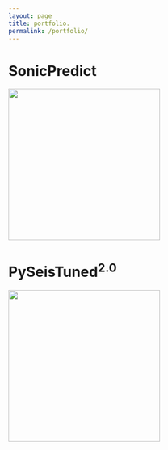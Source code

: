 ```yaml
---
layout: page
title: portfolio.
permalink: /portfolio/
---
```


# SonicPredict

<a href="https://sonicpredict.com" target="_blank"><img src="{{site.url}}/assets/img/residual_plot.png" width="300"></a>

# PySeisTuned<sup>2.0</sup>

<a href="https://pyseistuned.com" target="_blank"><img src="{{site.url}}/assets/img/synthetic_wedge_model_extra.png" width="300"></a>
